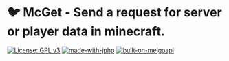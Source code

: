 # :bird: McGet - Send a request for server or player data in minecraft.
[![License: GPL v3](https://img.shields.io/github/license/pterodactyl-installer/pterodactyl-installer)](LICENSE)
[![made-with-jphp](https://img.shields.io/badge/Made_with_JPHP-1f425f)](http://jphp.develnext.org/)
[![built-on-meigoapi](https://img.shields.io/badge/Built_on_MeigoAPI_v4.9-1f425f)](LICENSE)
